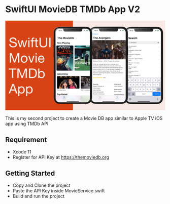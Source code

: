 # SwiftUI MovieDB TMDb App V2

![Alt text](./promo.png?raw=true "SwiftUI MovieDb with TMDb API iOS App")

This is my second project to create a Movie DB app similar to Apple TV iOS app using TMDb API

## Requirement
- Xcode 11
- Register for API Key at https://themoviedb.org

## Getting Started
- Copy and Clone the project
- Paste the API Key inside MovieService.swift
- Build and run the project
